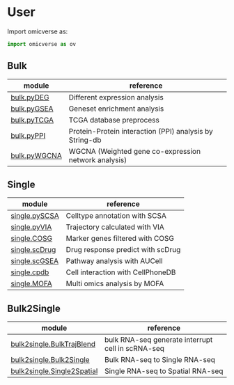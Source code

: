 # User

Import omicverse as:

```python
import omicverse as ov
```

## Bulk

|module|reference|
| ---- | ---- |
|[bulk.pyDEG](bulk/api_deseq)|Different expression analysis|
|[bulk.pyGSEA](bulk/api_enrichment)|Geneset enrichment analysis|
|[bulk.pyTCGA](bulk/api_tcga)|TCGA database preprocess|
|[bulk.pyPPI](bulk/api_network)|Protein-Protein interaction (PPI) analysis by String-db|
|[bulk.pyWGCNA](bulk/api_module)|WGCNA (Weighted gene co-expression network analysis)|

## Single

|module|reference|
| ---- | ---- |
|[single.pySCSA](single/api_scsa)|Celltype annotation with SCSA|
|[single.pyVIA](single/api_via)|Trajectory calculated with VIA|
|[single.COSG](single/api_cosg)|Marker genes filtered with COSG|
|[single.scDrug](single/api_scdrug)|Drug response predict with scDrug|
|[single.scGSEA](single/api_scgsea)|Pathway analysis with AUCell|
|[single.cpdb](single/api_cpdb)|Cell interaction with CellPhoneDB|
|[single.MOFA](single/api_mofa)|Multi omics analysis by MOFA|

## Bulk2Single

|module|reference|
| ---- | ---- |
|[bulk2single.BulkTrajBlend](bulk2single/api_bulktrajblend)|bulk RNA-seq generate interrupt cell in scRNA-seq|
|[bulk2single.Bulk2Single](bulk2single/api_bulk2single)|Bulk RNA-seq to Single RNA-seq|
|[bulk2single.Single2Spatial](bulk2single/api_single2spatial)|Single RNA-seq to Spatial RNA-seq|